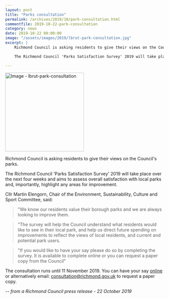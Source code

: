 ```yaml
---
layout: post
title: "Parks consultation"
permalink: /archives/2019/10/park-consultation.html
commentfile: 2019-10-22-park-consultation
category: news
date: 2019-10-22 00:00:00
image: "/assets/images/2019/lbrut-park-consultation.jpg"
excerpt: |
    Richmond Council is asking residents to give their views on the Council's parks.

    The Richmond Council 'Parks Satisfaction Survey' 2019 will take place over the next four weeks and aims to assess overall satisfaction with local parks and, importantly, highlight any areas for improvement.

---
```

<a href="/assets/images/2019/lbrut-park-consultation.jpg" title="Click
for a larger image"><img src="/assets/images/2019/lbrut-park-consultation-thumb.jpg" width="250" alt="Image - lbrut-park-consultation"  class="photo right"/></a>

Richmond Council is asking residents to give their views on the Council's parks.

The Richmond Council 'Parks Satisfaction Survey' 2019 will take place over the next four weeks and aims to assess overall satisfaction with local parks and, importantly, highlight any areas for improvement.

Cllr Martin Elengorn, Chair of the Environment, Sustainability, Culture and Sport Committee, said:

> "We know our residents value their borough parks and we are always looking to improve them.

> "The survey will help the Council understand what residents would like to see in their local park, and help us direct future spending on improvements to reflect the views of local residents, and current and potential park users.

> "If you would like to have your say please do so by completing the survey. It is available to complete online or you can request a paper copy from the Council"

The consultation runs until 11 November 2019. You can have your say [online ](https://haveyoursay.citizenspace.com/richmondecs/parks-survey-2019 )or alternatively  email:  [consultation@richmond.gov.uk](mailto:consultation@richmond.gov.uk) to request a paper copy.

<cite>-- from a Richmond Council press release - 22 October 2019</cite>
